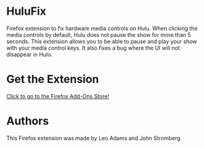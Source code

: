 # HuluFix
Firefox extension to fix hardware media controls on Hulu. When clicking the media controls by default, Hulu does not pause the show for more than 5 seconds. This extension allows you to be able to pause and play your show with your media control keys. It also fixes a bug where the UI will not disappear in Hulu.

# Get the Extension
[Click to go to the Firefox Add-Ons Store!](https://www.google.com](https://addons.mozilla.org/en-US/firefox/addon/tineye-reverse-image-search/?utm_source=addons.mozilla.org&utm_medium=referral&utm_content=featured)https://addons.mozilla.org/en-US/firefox/addon/tineye-reverse-image-search/?utm_source=addons.mozilla.org&utm_medium=referral&utm_content=featured)

# Authors
This Firefox extension was made by Leo Adams and John Stromberg
